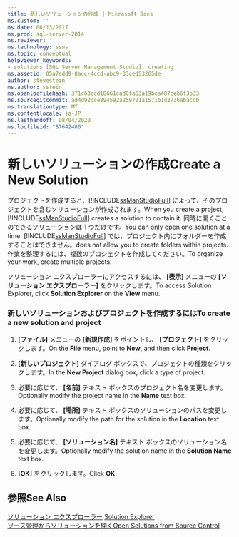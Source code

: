```yaml
---
title: 新しいソリューションの作成 | Microsoft Docs
ms.custom: ''
ms.date: 06/13/2017
ms.prod: sql-server-2014
ms.reviewer: ''
ms.technology: ssms
ms.topic: conceptual
helpviewer_keywords:
- solutions [SQL Server Management Studio], creating
ms.assetid: 05a7edd9-8acc-4ccd-abc9-33ced53265de
author: stevestein
ms.author: sstein
ms.openlocfilehash: 371c63ccd18661cad0fa63a19bca487ceb6f3b33
ms.sourcegitcommit: ad4d92dce894592a259721a1571b1d8736abacdb
ms.translationtype: MT
ms.contentlocale: ja-JP
ms.lasthandoff: 08/04/2020
ms.locfileid: "87642486"
---
```

# <a name="create-a-new-solution"></a><span data-ttu-id="ec692-102">新しいソリューションの作成</span><span class="sxs-lookup"><span data-stu-id="ec692-102">Create a New Solution</span></span>
  <span data-ttu-id="ec692-103">プロジェクトを作成すると、[!INCLUDE[ssManStudioFull](../../includes/ssmanstudiofull-md.md)] によって、そのプロジェクトを含むソリューションが作成されます。</span><span class="sxs-lookup"><span data-stu-id="ec692-103">When you create a project, [!INCLUDE[ssManStudioFull](../../includes/ssmanstudiofull-md.md)] creates a solution to contain it.</span></span> <span data-ttu-id="ec692-104">同時に開くことのできるソリューションは 1 つだけです。</span><span class="sxs-lookup"><span data-stu-id="ec692-104">You can only open one solution at a time.</span></span> [!INCLUDE[ssManStudioFull](../../includes/ssmanstudiofull-md.md)] <span data-ttu-id="ec692-105">では、プロジェクト内にフォルダーを作成することはできません。</span><span class="sxs-lookup"><span data-stu-id="ec692-105">does not allow you to create folders within projects.</span></span> <span data-ttu-id="ec692-106">作業を整理するには、複数のプロジェクトを作成してください。</span><span class="sxs-lookup"><span data-stu-id="ec692-106">To organize your work, create multiple projects.</span></span>  
  
 <span data-ttu-id="ec692-107">ソリューション エクスプローラーにアクセスするには、 **[表示]** メニューの **[ソリューション エクスプローラー]** をクリックします。</span><span class="sxs-lookup"><span data-stu-id="ec692-107">To access Solution Explorer, click **Solution Explorer** on the **View** menu.</span></span>  
  
### <a name="to-create-a-new-solution-and-project"></a><span data-ttu-id="ec692-108">新しいソリューションおよびプロジェクトを作成するには</span><span class="sxs-lookup"><span data-stu-id="ec692-108">To create a new solution and project</span></span>  
  
1.  <span data-ttu-id="ec692-109">**[ファイル]** メニューの **[新規作成]** をポイントし、 **[プロジェクト]** をクリックします。</span><span class="sxs-lookup"><span data-stu-id="ec692-109">On the **File** menu, point to **New**, and then click **Project**.</span></span>  
  
2.  <span data-ttu-id="ec692-110">**[新しいプロジェクト]** ダイアログ ボックスで、プロジェクトの種類をクリックします。</span><span class="sxs-lookup"><span data-stu-id="ec692-110">In the **New Project** dialog box, click a type of project.</span></span>  
  
3.  <span data-ttu-id="ec692-111">必要に応じて、 **[名前]** テキスト ボックスのプロジェクト名を変更します。</span><span class="sxs-lookup"><span data-stu-id="ec692-111">Optionally modify the project name in the **Name** text box.</span></span>  
  
4.  <span data-ttu-id="ec692-112">必要に応じて、 **[場所]** テキスト ボックスのソリューションのパスを変更します。</span><span class="sxs-lookup"><span data-stu-id="ec692-112">Optionally modify the path for the solution in the **Location** text box.</span></span>  
  
5.  <span data-ttu-id="ec692-113">必要に応じて、 **[ソリューション名]** テキスト ボックスのソリューション名を変更します。</span><span class="sxs-lookup"><span data-stu-id="ec692-113">Optionally modify the solution name in the **Solution Name** text box.</span></span>  
  
6.  <span data-ttu-id="ec692-114">**[OK]** をクリックします。</span><span class="sxs-lookup"><span data-stu-id="ec692-114">Click **OK**.</span></span>  
  
## <a name="see-also"></a><span data-ttu-id="ec692-115">参照</span><span class="sxs-lookup"><span data-stu-id="ec692-115">See Also</span></span>  
 <span data-ttu-id="ec692-116">[ソリューション エクスプローラー](solution-explorer.md) </span><span class="sxs-lookup"><span data-stu-id="ec692-116">[Solution Explorer](solution-explorer.md) </span></span>  
 [<span data-ttu-id="ec692-117">ソース管理からソリューションを開く</span><span class="sxs-lookup"><span data-stu-id="ec692-117">Open Solutions from Source Control</span></span>](../../database-engine/open-solutions-from-source-control.md)  
  
  
